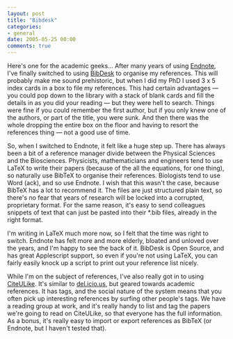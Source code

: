 ```yaml
---
layout: post
title: "Bibdesk"
categories:
- general
date: 2005-05-25 00:00
comments: true
---
```


<p>Here's one for the academic geeks... After many years of using <a href="http://www.endnote.com/">Endnote</a>, I've finally switched to using <a href="http://bibdesk.sourceforge.net/">BibDesk</a> to organise my references. This will probably make me sound prehistoric, but when I did my PhD I used 3 x 5 index cards in a box to file my references. This had certain advantages &mdash; you could pop down to the library with a stack of blank cards and fill the details in as you did your reading &mdash; but they were hell to search. Things were fine if you could remember the first author, but if you only knew one of the authors, or part of the title, you were sunk. And then there was the whole dropping the entire box on the floor and having to resort the references thing &mdash; not a good use of time.</p>

<p>So, when I switched to Endnote, it felt like a huge step up. There has always been a bit of a reference manager divide between the Physical Sciences and the Biosciences. Physicists, mathematicians and engineers tend to use LaTeX to write their papers (because of the all the equations, for one thing), so naturally use BibTeX to organise their references. Biologists tend to use Word (ack), and so use Endnote. I wish that this wasn't the case, because BibTeX has a lot to recommend it. The files are just structured plain text, so there's no fear that years of research will be locked into a corrupted, proprietary format. For the same reason, it's easy to send colleagues snippets of text that can just be pasted into their *.bib files, already in the right format.</p>

<p>I'm writing in LaTeX much more now, so I felt that the time was right to switch. Endnote has felt more and more elderly, bloated and unloved over the years, and I'm happy to see the back of it. BibDesk is Open Source, and has great Applescript support, so even if you're not using LaTeX, you can fairly easily knock up a script to print out your reference list nicely.</p>

<p>While I'm on the subject of references, I've also really got in to using <a href="http://www.citeulike.org/">CiteULike</a>. It's similar to <a href="http://del.icio.us">del.icio.us</a>, but geared towards academic references. It has tags, and the social nature of the system means that you often pick up interesting references by surfing other people's tags. We have a reading group at work, and it's really handy to list and tag the papers we're going to read on CiteULike, so that everyone has the full information. As a bonus, it's really easy to import or export references as BibTeX (or Endnote, but I haven't tested that). </p>



